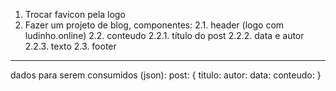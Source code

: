 1. Trocar favicon pela logo
2. Fazer um projeto de blog, componentes:
    2.1. header (logo com ludinho.online)
    2.2. conteudo
        2.2.1. título do post
        2.2.2. data e autor
        2.2.3. texto
    2.3. footer
---
dados para serem consumidos (json):
post: {
    titulo: 
    autor: 
    data: 
    conteudo: 
}
